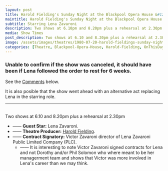 ```yaml
---
layout: post
title: Harold Fielding's Sunday Night at the Blackpool Opera House &#124; 3O ctober 1982
maintitle: Harold Fielding's Sunday Night at the Blackpool Opera House
subtitle: Starring Lena Zavaroni
description: Two shows at 6.10pm and 8.20pm plus a rehearsal at 2.30pm The Contract for the show was signed by Victor Zavaroni.
media: Show Times
post_description: Two shows at 6.10 and 8.20pm plus a rehearsal at 2.30pm
image: /assets/images/theatres/1980-07-20-harold-fieldings-sunday-night-at-the-blackpool-opera-house-01.jpg
categories: [Theatre, Blackpool-Opera-House, Harold-Fielding, OnThisDay3October]
---
```


### Unable to confirm if the show was canceled, it should have been if Lena followed the order to rest for 6 weeks.
<p>See the <a href="#comments">Comments</a> below.</p>
<p>It is also posible that the show went ahead with an alternative act replacing Lena in the starring role.</p>
<hr>
<br />
Two shows at 6.10 and 8.20pm plus a rehearsal at 2.30pm

* —— **Guest Star:** Lena Zavaroni.
* —— **Theatre Producer:** [Harold Fielding](/biography/harold-fielding).
* —— **Contract Signatory:** Victor Zavaroni director of Lena Zavaroni Public Limited Company (PLC).
     * —— It is interesting to note Victor Zavaroni signed contracts for Lena and not Dorothy and/or Phil Solomon who where meant to be her managerment team and shows that Victor was more involved in Lena's career than we may think.
     

